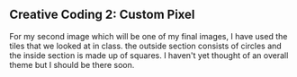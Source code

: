 ## Creative Coding 2: Custom Pixel

For my second image which will be one of my final images, I have used the tiles that we looked at in class. the outside section consists of circles and the inside section is made up of squares. I haven't yet thought of an overall theme but I should be there soon.
